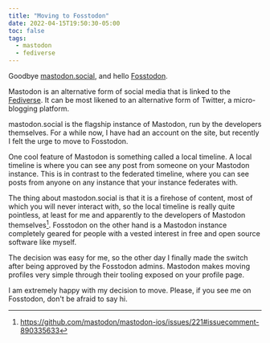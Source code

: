 ```yaml
---
title: "Moving to Fosstodon"
date: 2022-04-15T19:50:30-05:00
toc: false
tags:
  - mastodon
  - fediverse
---
```


Goodbye [mastodon.social](https://mastodon.social), and hello
[Fosstodon](https://fosstodon.org).

<!--more-->

Mastodon is an alternative form of social media that is linked to the
[Fediverse](https://en.wikipedia.org/wiki/Fediverse). It can be most likened to
an alternative form of Twitter, a micro-blogging platform.

mastodon.social is the flagship instance of Mastodon, run by the developers
themselves. For a while now, I have had an account on the site, but recently I
felt the urge to move to Fosstodon.

One cool feature of Mastodon is something called a local timeline. A local
timeline is where you can see any post from someone on your Mastodon instance.
This is in contrast to the federated timeline, where you can see posts from
anyone on any instance that your instance federates with.

The thing about mastodon.social is that it is a firehose of content, most of
which you will never interact with, so the local timeline is really quite
pointless, at least for me and apparently to the developers of Mastodon
themselves[^1]. Fosstodon on the other hand is a Mastodon instance completely
geared for people with a vested interest in free and open source software like
myself.

The decision was easy for me, so the other day I finally made the switch after
being approved by the Fosstodon admins. Mastodon makes moving profiles very
simple through their tooling exposed on your profile page.

I am extremely happy with my decision to move. Please, if you see me on
Fosstodon, don't be afraid to say hi.

[^1]: https://github.com/mastodon/mastodon-ios/issues/221#issuecomment-890335633
